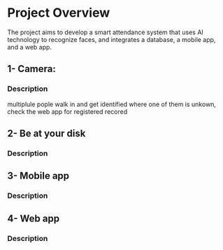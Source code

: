 # Project Overview

The project aims to develop a smart attendance system that uses AI technology to recognize faces, and integrates a database, a mobile app, and a web app.

## 1- Camera: 

### Description

multiplule pople walk in and get identified where one of them is unkown, check the web app for registered recored

## 2- Be at your disk

### Description



## 3- Mobile app

### Description

## 4- Web app

### Description
